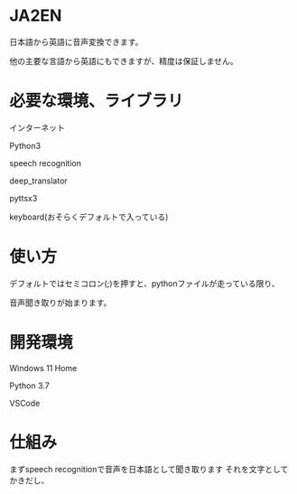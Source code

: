 # JA2EN
日本語から英語に音声変換できます。

他の主要な言語から英語にもできますが、精度は保証しません。

# 必要な環境、ライブラリ
インターネット

Python3

speech recognition

deep_translator

pyttsx3

keyboard(おそらくデフォルトで入っている)



# 使い方
デフォルトではセミコロン(;)を押すと、pythonファイルが走っている限り、

音声聞き取りが始まります。

# 開発環境
Windows 11 Home

Python 3.7

VSCode

# 仕組み
まずspeech recognitionで音声を日本語として聞き取ります
それを文字としてかきだし、
